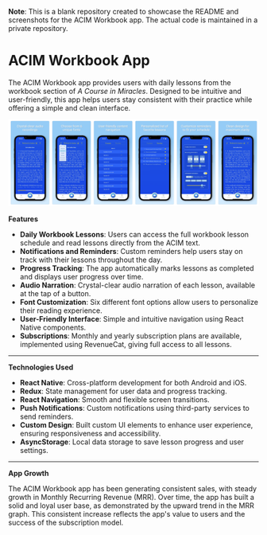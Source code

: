 **Note**: This is a blank repository created to showcase the README and screenshots for the ACIM Workbook app. The actual code is maintained in a private repository.

# ACIM Workbook App

The ACIM Workbook app provides users with daily lessons from the workbook section of *A Course in Miracles*. Designed to be intuitive and user-friendly, this app helps users stay consistent with their practice while offering a simple and clean interface.

![App Screenshot](./appstore_screenshots.png)

**Features**

- **Daily Workbook Lessons**: Users can access the full workbook lesson schedule and read lessons directly from the ACIM text.
- **Notifications and Reminders**: Custom reminders help users stay on track with their lessons throughout the day.
- **Progress Tracking**: The app automatically marks lessons as completed and displays user progress over time.
- **Audio Narration**: Crystal-clear audio narration of each lesson, available at the tap of a button.
- **Font Customization**: Six different font options allow users to personalize their reading experience.
- **User-Friendly Interface**: Simple and intuitive navigation using React Native components.
- **Subscriptions**: Monthly and yearly subscription plans are available, implemented using RevenueCat, giving full access to all lessons.

---

**Technologies Used**

- **React Native**: Cross-platform development for both Android and iOS.
- **Redux**: State management for user data and progress tracking.
- **React Navigation**: Smooth and flexible screen transitions.
- **Push Notifications**: Custom notifications using third-party services to send reminders.
- **Custom Design**: Built custom UI elements to enhance user experience, ensuring responsiveness and accessibility.
- **AsyncStorage**: Local data storage to save lesson progress and user settings.

---

**App Growth**

The ACIM Workbook app has been generating consistent sales, with steady growth in Monthly Recurring Revenue (MRR). Over time, the app has built a solid and loyal user base, as demonstrated by the upward trend in the MRR graph. This consistent increase reflects the app's value to users and the success of the subscription model.

